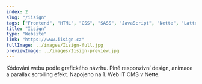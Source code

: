 ```yaml
---
index: 2
slug: "/iisign"
tags: ["Frontend", "HTML", "CSS", "SASS", "JavaScript", "Nette", "Latte"]
title: "Iisign"
type: "Website"
link: "https://www.iisign.cz"
fullImage: ../images/Iisign-full.jpg
previewImage: ../images/Iisign-preview.jpg
---
```


Kódování webu podle grafického návrhu. Plně responzivní design, animace a parallax scrolling efekt. Napojeno na 1. Web IT CMS v Nette.